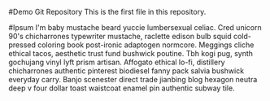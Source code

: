 
#Demo Git Repository
This is the first file in this repository.

#Ipsum
I'm baby mustache beard yuccie lumbersexual celiac. Cred unicorn 90's chicharrones typewriter mustache, raclette edison bulb squid cold-pressed coloring book post-ironic adaptogen normcore. Meggings cliche ethical tacos, aesthetic trust fund bushwick poutine. Tbh kogi pug, synth gochujang vinyl lyft prism artisan. Affogato ethical lo-fi, distillery chicharrones authentic pinterest biodiesel fanny pack salvia bushwick everyday carry. Banjo scenester direct trade jianbing blog hexagon neutra deep v four dollar toast waistcoat enamel pin authentic subway tile.
